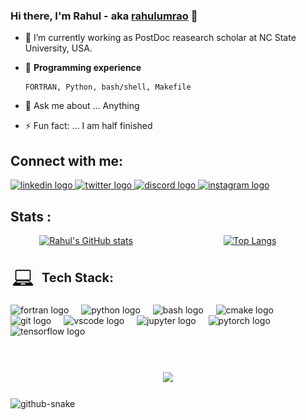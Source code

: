 ### Hi there, I'm  Rahul - aka [rahulumrao](https://github.com/rahulumrao) 👋

- 🔭 I’m currently working as PostDoc reasearch scholar at NC State University, USA.
- 🌱 **Programming experience** 
      
      FORTRAN, Python, bash/shell, Makefile
- 💬 Ask me about ... Anything
- ⚡ Fun fact: ... I am half finished

## Connect with me:
<div align="left">
  <a href="https://www.linkedin.com/in/rahul-verma-6a8089121">
  <img src="https://raw.githubusercontent.com/maurodesouza/profile-readme-generator/master/src/assets/icons/social/linkedin/default.svg" width="52" height="40" alt="linkedin logo"  /> </a>
  <a href="https://twitter.com/rahul_818">
  <img src="https://raw.githubusercontent.com/maurodesouza/profile-readme-generator/master/src/assets/icons/social/twitter/default.svg" width="52" height="40" alt="twitter logo"  /> </a>
  <a href="">
  <img src="https://raw.githubusercontent.com/maurodesouza/profile-readme-generator/master/src/assets/icons/social/discord/default.svg" width="52" height="40" alt="discord logo"  /> </a>
  <a href="https://instagram.com/_rahul_umrao">
  <img src="https://raw.githubusercontent.com/maurodesouza/profile-readme-generator/master/src/assets/icons/social/instagram/default.svg" width="52" height="40" alt="instagram logo"  /> </a>
</div>

## Stats :
<!-- 
[![Rahul's GitHub stats](https://github-readme-stats.vercel.app/api?username=rahulumrao&show_icons=true&theme=merko)](https://github.com/rahulumrao/github-readme-stats)

[![Top Langs](https://github-readme-stats.vercel.app/api/top-langs/?username=rahulumrao&hide=javascript,html,Roff,css,Cmake&layout=compact&theme=radical)](https://github.com/rahulumrao/github-readme-stats)

[![](https://visitcount.itsvg.in/api?id=rahulumrao&label=Profile%20Views&color=12&pretty=true)](https://visitcount.itsvg.in) -->

<div style="display: flex; justify-content: space-around;">

  <div style="flex: 1; text-align: center; padding-right: 10px;">
    <a href="https://github.com/rahulumrao/github-readme-stats">
      <img src="https://github-readme-stats.vercel.app/api?username=rahulumrao&show_icons=true&theme=merko" alt="Rahul's GitHub stats" />
    </a>
  </div>

  <div style="flex: 1; text-align: center; padding-left: 10px;">
    <a href="https://github.com/rahulumrao/github-readme-stats">
      <img src="https://github-readme-stats.vercel.app/api/top-langs/?username=rahulumrao&hide=javascript,html,Roff,css,Cmake&layout=compact&theme=radical" alt="Top Langs" />
    </a>
  </div>

</div>

<br>
<p style="display: flex; align-items: center;">
  <img src="https://github.com/rahulumrao/rahulumrao/blob/main/skill.png" alt="Tech Stack icon" width="40" height="40" style="margin-right: 10px;">
  <strong style="font-size: 20px;">Tech Stack:</strong>
</p>


###

<div align="left">
  <img src="https://cdn.simpleicons.org/fortran/734F96" height="40" alt="fortran logo"  />
  <img width="12" />
  <img src="https://cdn.jsdelivr.net/gh/devicons/devicon/icons/python/python-original.svg" height="40" alt="python logo"  />
  <img width="12" />
  <img src="https://cdn.jsdelivr.net/gh/devicons/devicon/icons/bash/bash-original.svg" height="40" alt="bash logo"  />
  <img width="12" />
  <img src="https://cdn.jsdelivr.net/gh/devicons/devicon/icons/cmake/cmake-original.svg" height="40" alt="cmake logo"  />
  <img width="12" />
  <img src="https://cdn.jsdelivr.net/gh/devicons/devicon/icons/git/git-original.svg" height="40" alt="git logo"  />
  <img width="12" />
  <img src="https://cdn.jsdelivr.net/gh/devicons/devicon/icons/vscode/vscode-original.svg" height="40" alt="vscode logo"  />
  <img width="12" />
  <img src="https://cdn.jsdelivr.net/gh/devicons/devicon/icons/jupyter/jupyter-original.svg" height="40" alt="jupyter logo"  />
  <img width="12" />
  <img src="https://cdn.jsdelivr.net/gh/devicons/devicon/icons/pytorch/pytorch-original.svg" height="40" alt="pytorch logo"  />
  <img width="12" />
  <img src="https://cdn.jsdelivr.net/gh/devicons/devicon/icons/tensorflow/tensorflow-original.svg" height="40" alt="tensorflow logo"  />
</div>

<br />

###

<!-- <img align="right" height="150" src="https://i.imgflip.com/65efzo.gif"  /> -->

###

###
<br>
<div align="center">
  <img src="https://profile-counter.glitch.me/rahulumrao/count.svg?"  />
</div>

###
<picture>
  <source media="(prefers-color-scheme: dark)" srcset="https://raw.githubusercontent.com/rahulumrao/rahulumrao/output/github-snake-dark.svg" />
  <source media="(prefers-color-scheme: light)" srcset="https://raw.githubusercontent.com/rahulumrao/rahulumrao/output/github-snake.svg" />
  <img alt="github-snake" src="https://raw.githubusercontent.com/tobiasmeyhoefer/tobiasmeyhoefer/output/github-snake.svg" />
</picture>
